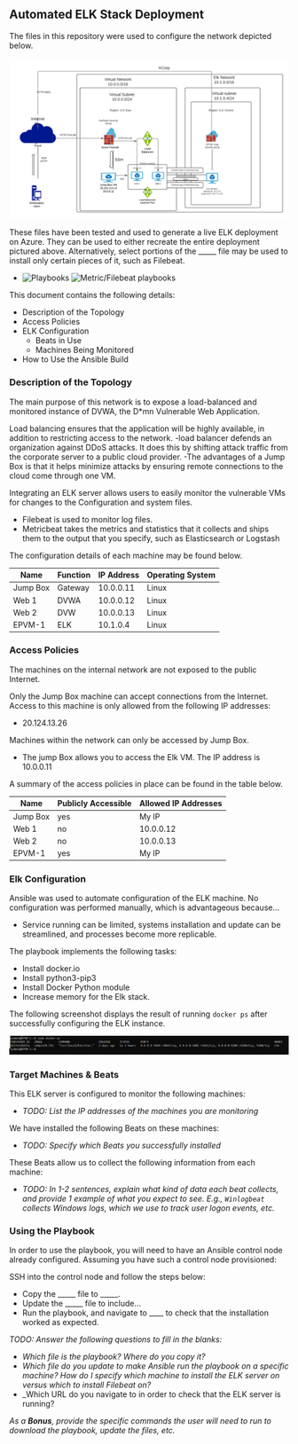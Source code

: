 ## Automated ELK Stack Deployment

The files in this repository were used to configure the network depicted below.

![Elk Project Diagram](./Diagrams/Elk_Project_Diagram.png)

These files have been tested and used to generate a live ELK deployment on Azure. They can be used to either recreate the entire deployment pictured above. Alternatively, select portions of the _____ file may be used to install only certain pieces of it, such as Filebeat.

  - ![Playbooks](./Ansible/elk_project_playbook.yml) ![Metric/Filebeat playbooks](./Ansible/Metric_playbook.yml)

This document contains the following details:
- Description of the Topology
- Access Policies
- ELK Configuration
  - Beats in Use
  - Machines Being Monitored
- How to Use the Ansible Build


### Description of the Topology

The main purpose of this network is to expose a load-balanced and monitored instance of DVWA, the D*mn Vulnerable Web Application.

Load balancing ensures that the application will be highly available, in addition to restricting access to the network.
-load balancer defends an organization against DDoS attacks. It does this by shifting attack traffic from the corporate server to a public cloud provider.
-The advantages of a Jump Box is that it helps minimize attacks by ensuring remote connections to the cloud come through one VM.

Integrating an ELK server allows users to easily monitor the vulnerable VMs for changes to the Configuration and system files.
- Filebeat is used to monitor log files.
- Metricbeat takes the metrics and statistics that it collects and ships them to the output that you specify, such as Elasticsearch or Logstash

The configuration details of each machine may be found below.


| Name     | Function | IP Address | Operating System |
|----------|----------|------------|------------------|
| Jump Box | Gateway  | 10.0.0.11  | Linux            |
| Web 1    | DVWA     | 10.0.0.12  | Linux            |
| Web 2    | DVW      | 10.0.0.13  | Linux            |
| EPVM-1   | ELK      | 10.1.0.4   | Linux            |

### Access Policies

The machines on the internal network are not exposed to the public Internet.

Only the Jump Box machine can accept connections from the Internet. Access to this machine is only allowed from the following IP addresses:
- 20.124.13.26

Machines within the network can only be accessed by Jump Box.
- The jump Box allows you to access the Elk VM. The IP address is 10.0.0.11

 A summary of the access policies in place can be found in the table below.

| Name     | Publicly Accessible | Allowed IP Addresses |
|----------|---------------------|----------------------|
| Jump Box | yes                 | My IP                |
| Web 1    | no                  | 10.0.0.12            |
| Web 2    | no                  | 10.0.0.13            |
| EPVM-1   | yes                 | My IP                |

### Elk Configuration

Ansible was used to automate configuration of the ELK machine. No configuration was performed manually, which is advantageous because...
- Service running can be limited, systems installation and update can be streamlined, and processes become more replicable.

The playbook implements the following tasks:
- Install docker.io
- Install python3-pip3
- Install Docker Python module
- Increase memory for the Elk stack.

The following screenshot displays the result of running `docker ps` after successfully configuring the ELK instance.

![docker ps output](./Diagrams/docker_ps_output.png)

### Target Machines & Beats
This ELK server is configured to monitor the following machines:
- _TODO: List the IP addresses of the machines you are monitoring_

We have installed the following Beats on these machines:
- _TODO: Specify which Beats you successfully installed_

These Beats allow us to collect the following information from each machine:
- _TODO: In 1-2 sentences, explain what kind of data each beat collects, and provide 1 example of what you expect to see. E.g., `Winlogbeat` collects Windows logs, which we use to track user logon events, etc._

### Using the Playbook
In order to use the playbook, you will need to have an Ansible control node already configured. Assuming you have such a control node provisioned:

SSH into the control node and follow the steps below:
- Copy the _____ file to _____.
- Update the _____ file to include...
- Run the playbook, and navigate to ____ to check that the installation worked as expected.

_TODO: Answer the following questions to fill in the blanks:_
- _Which file is the playbook? Where do you copy it?_
- _Which file do you update to make Ansible run the playbook on a specific machine? How do I specify which machine to install the ELK server on versus which to install Filebeat on?_
- _Which URL do you navigate to in order to check that the ELK server is running?

_As a **Bonus**, provide the specific commands the user will need to run to download the playbook, update the files, etc._
